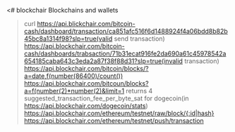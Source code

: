 <# blockchair
Blockchains and wallets 
>curl https://api.blickchair.com/bitcoin-cash/dashboard/transaction/ca851afc516f6d1488924f4a06bdd8b82b45bc8a1314f98?slp=true(valid send transaction)
>https://api.blockchair.com/bitcoin-cash/dashboards/trabsaction/71b31ecat916fe2da690a61c45978542a654185caba643c3eda2a87f38f88d31?slp=true(invalid transaction)
>https://api.blockchair.com/bitcoin/blocks/?a=date,f(number(86400)/count())
>https://api.blockchair.com/bitcoun/blocks?a=f(number(2)*number(2)&limit=1 returns 4
>suggested_transaction_fee_per_byte_sat for dogecoin(in
>https://api.blockchair.com/dogecoin/stats)
>https://api.blockchair.com/ethereum/testnet/raw/block/{:id|hash}
>https://api.blockchair.com/ethereum/testnet/push/transaction
>

